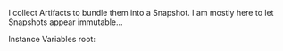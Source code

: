 I collect Artifacts to bundle them into a Snapshot. I am mostly here to let Snapshots appear immutable...

Instance Variables
	root:		<Object>